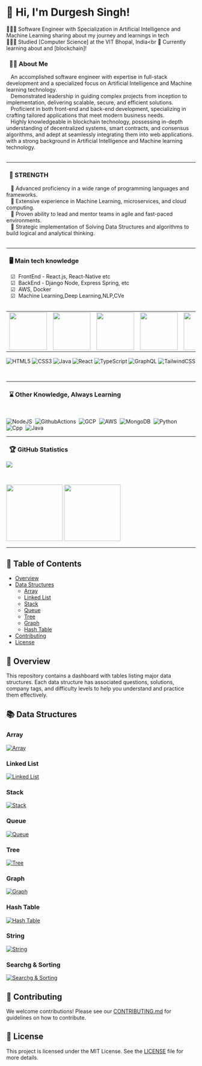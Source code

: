 <!-- Level 3: Add custom code -->

# 👋 Hi, I'm Durgesh Singh!
👩🏻‍💻 Software Engineer with Specialization in Artificial Intelligence and Machine Learning sharing about my journey and learnings in tech<br/>
👩🏻‍🎓 Studied [Computer Science] at the VIT Bhopal, India<br
💭 Currently learning about  and [blockchain]!<br/>


### &nbsp; 🕵🏻 About Me

&nbsp;&nbsp; An accomplished software engineer with expertise in full-stack development and a specialized focus on Artificial Intelligence and Machine learning technology. <br>&nbsp;&nbsp; Demonstrated leadership in guiding complex projects from inception to implementation, delivering scalable, secure, and efficient solutions. <br>&nbsp;&nbsp; Proficient in both front-end and back-end development, specializing in crafting tailored applications that meet modern business needs. <br>&nbsp;&nbsp; Highly knowledgeable in blockchain technology, possessing in-depth understanding of decentralized systems, smart contracts, and consensus algorithms, and adept at seamlessly integrating them into web applications. <br>
with a strong background in Artificial Intelligence and Machine learning technology. <br><br> 

<hr/>

### &nbsp; 🌟 STRENGTH
&nbsp;&nbsp;&nbsp;🔹 Advanced proficiency in a wide range of programming languages and frameworks.<br>
&nbsp;&nbsp;&nbsp;🔹 Extensive experience in Machine Learning, microservices, and cloud computing.<br>
&nbsp;&nbsp;&nbsp;🔹 Proven ability to lead and mentor teams in agile and fast-paced environments.<br>
&nbsp;&nbsp;&nbsp;🔹 Strategic implementation of Solving Data Structures and algorithms to build logical and analytical thinking.<br><br>

<hr/>

### &nbsp; 🖥️ Main tech knowledge
&nbsp;&nbsp;&nbsp;☑  FrontEnd - React.js, React-Native etc<br>
&nbsp;&nbsp;&nbsp;☑  BackEnd - Django Node, Express Spring, etc<br>
&nbsp;&nbsp;&nbsp;☑  AWS, Docker<br>
&nbsp;&nbsp;&nbsp;☑  Machine Learning,Deep Learning,NLP,CVe<br><br>
 
<table>
  <tr>
    <td><img src="https://cdn.iconscout.com/icon/free/png-64/react-3-1175109.png" width="100"></td>
    <td><img src="https://cdn.iconscout.com/icon/free/png-64/vue-282497.png" width="100"></td>
    <td><img src="https://cdn.iconscout.com/icon/free/png-64/node-js-1174925.png" width="100"></td>
    <td><img src="https://cdn.iconscout.com/icon/free/png-64/javascript-24-1174950.png" width="100"></td>
    <td><img src="https://cdn.iconscout.com/icon/free/png-64/github-170-1175028.png" width="100"></td>
    <td><img src="https://cdn.iconscout.com/icon/free/png-64/mysql-18-1174938.png" width="100"></td>
    <td><img src="https://cdn.iconscout.com/icon/free/png-64/java-59-1174952.png" width="100"></td>
    <td><img src="https://cdn.iconscout.com/icon/free/png-64/html5-2474805-2056091.png" width="100"></td>
    <td><img src="https://cdn.iconscout.com/icon/free/png-64/visualstudio-1-1174964.png" width="100"></td>
    <td><img src="https://cdn.iconscout.com/icon/free/png-64/django-11-1175036.png" width="100"></td>
    <td><img src="https://cdn.iconscout.com/icon/free/png-128/mongodb-4-1175139.png" width="100"></td>
    <td><img src="https://cdn.iconscout.com/icon/free/png-64/python-2-226051.png" width="100"></td>
    <td><img src="https://cdn.iconscout.com/icon/free/png-64/typescript-1174965.png" width="100"></td>
    <td><img src="https://cdn.iconscout.com/icon/free/png-64/pycharm-1175008.png" width="100"></td>
  </tr>
</table>

![HTML5](https://img.shields.io/badge/html5-%23E34F26.svg?style=for-the-badge&logo=html5&logoColor=white)
![CSS3](https://img.shields.io/badge/css3-%231572B6.svg?style=for-the-badge&logo=css3&logoColor=white)
![Java](https://img.shields.io/badge/java-%23ED8B00.svg?style=for-the-badge&logo=openjdk&logoColor=white)
![React](https://img.shields.io/badge/react-%2320232a.svg?style=for-the-badge&logo=react&logoColor=%2361DAFB)
![TypeScript](https://img.shields.io/badge/typescript-%23007ACC.svg?style=for-the-badge&logo=typescript&logoColor=white)
![GraphQL](https://img.shields.io/badge/-GraphQL-E10098?style=for-the-badge&logo=graphql&logoColor=white)
![TailwindCSS](https://img.shields.io/badge/tailwindcss-%2338B2AC.svg?style=for-the-badge&logo=tailwind-css&logoColor=white)

<br>
<hr/>

### &nbsp; ⌛ Other Knowledge, Always Learning
  <br/>

![NodeJS](https://img.shields.io/badge/NODEJS-339933.svg?&style=flat&logo=node.js&logoColor=white)&nbsp;
![GithubActions](https://img.shields.io/badge/GITHUB%20ACTIONS-2088FF.svg?&style=flat&logo=github-actions&logoColor=white)&nbsp;
![GCP](https://img.shields.io/badge/GOOGLE%20CLOUD%20PLATAFORM-4285F4.svg?&style=flat&logo=google-cloud&logoColor=white)&nbsp;
![AWS](https://img.shields.io/badge/AMAZON%20AWS-232F3E.svg?&style=flat&logo=amazon-aws&logoColor=white)&nbsp;
![MongoDB](https://img.shields.io/badge/MONGODB-47A248.svg?&style=flat&logo=mongodb&logoColor=white)&nbsp;
![Python](https://img.shields.io/badge/PYTHON-3776AB.svg?&style=flat&logo=python&logoColor=white)&nbsp;
![Cpp](https://img.shields.io/badge/C++-00599C.svg?&style=flat&logo=c%2B%2B&logoColor=white)&nbsp;
![Java](https://img.shields.io/badge/Java-ED8B00.svg?&style=flat&logo=java&logoColor=white)&nbsp;
<br>
<hr/>

### &nbsp; 🏆 GitHub Statistics

<!-- GitHub stats from https://github.com/anuraghazra/github-readme-stats -->
![](https://github-readme-stats.vercel.app/api?username=xsol05&theme=radical&hide_border=false&include_all_commits=true&count_private=true)<br/>

  <br/>
    <p align="centre">
        <img height="150px" src="https://github-readme-streak-stats.herokuapp.com/?user=durgesh2411&hide_border=true&theme=nightowl" />
        <img height="150px" src="https://github-readme-stats.vercel.app/api/top-langs/?username=durgesh2411&hide=html&hide_title=true&hide_border=true&layout=compact&langs_count=8&theme=nightowl" />

<hr/>



## 📑 Table of Contents
- [Overview](#overview)
- [Data Structures](#data-structures)
  - [Array](#array)
  - [Linked List](#linked-list)
  - [Stack](#stack)
  - [Queue](#queue)
  - [Tree](#tree)
  - [Graph](#graph)
  - [Hash Table](#hash-table)
- [Contributing](#contributing)
- [License](#license)

## 📝 Overview

This repository contains a dashboard with tables listing major data structures. Each data structure has associated questions, solutions, company tags, and difficulty levels to help you understand and practice them effectively.

## 📚 Data Structures

### Array
[![Array](https://img.shields.io/badge/Array-Explore-brightgreen)](https://github.com/durgesh2411/Data-structures/tree/main/Arrays)

### Linked List
[![Linked List](https://img.shields.io/badge/Linked%20List-Explore-brightgreen)](https://github.com/durgesh2411/Data-structures/tree/main/LinkedList)

### Stack
[![Stack](https://img.shields.io/badge/Stack-Explore-brightgreen)](https://github.com/durgesh2411/Data-structures/tree/main/Stack)

### Queue
[![Queue](https://img.shields.io/badge/Queue-Explore-brightgreen)](https://github.com/durgesh2411/Data-structures/tree/main/Queue)

### Tree
[![Tree](https://img.shields.io/badge/Tree-Explore-brightgreen)](https://github.com/durgesh2411/Data-structures/tree/main/Tree)

### Graph
[![Graph](https://img.shields.io/badge/Graph-Explore-brightgreen)](https://github.com/durgesh2411/Data-structures/tree/main/Graph)

### Hash Table
[![Hash Table](https://img.shields.io/badge/Hash%20Table-Explore-brightgreen)]()

### String
[![String](https://img.shields.io/badge/String-Explore-brightgreen)](https://github.com/durgesh2411/Data-structures/tree/main/Strings)

### Searchg & Sorting
[![Searchg & Sorting](https://img.shields.io/badge/Searching&Sorting-Explore-brightgreen)](https://github.com/durgesh2411/Data-structures/tree/main/Sorting%20%26%20Searching)

## 🤝 Contributing

We welcome contributions! Please see our [CONTRIBUTING.md](CONTRIBUTING.md) for guidelines on how to contribute.

## 📜 License

This project is licensed under the MIT License. See the [LICENSE](LICENSE) file for more details.
